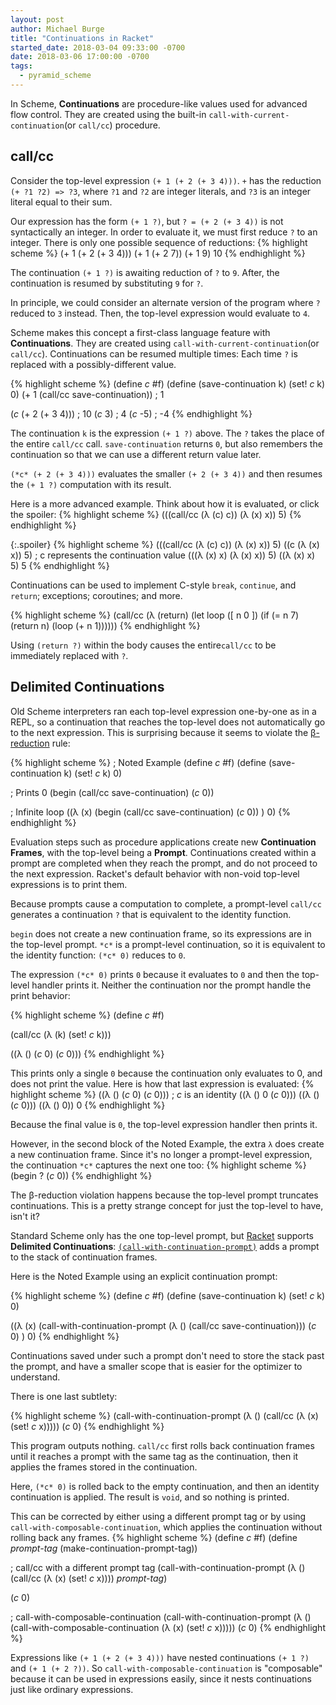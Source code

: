 ```yaml
---
layout: post
author: Michael Burge
title: "Continuations in Racket"
started_date: 2018-03-04 09:33:00 -0700
date: 2018-03-06 17:00:00 -0700
tags:
  - pyramid_scheme
---
```


In Scheme, __Continuations__ are procedure-like values used for advanced flow control. They are created using the built-in `call-with-current-continuation`(or `call/cc`) procedure.

## call/cc

Consider the top-level expression `(+ 1 (+ 2 (+ 3 4)))`. `+` has the reduction `(+ ?1 ?2) => ?3`, where `?1` and `?2` are integer literals, and `?3` is an integer literal equal to their sum.

Our expression has the form `(+ 1 ?)`, but `? = (+ 2 (+ 3 4))` is not syntactically an integer. In order to evaluate it, we must first reduce `?` to an integer. There is only one possible sequence of reductions:
{% highlight scheme %}
(+ 1 (+ 2 (+ 3 4)))
(+ 1 (+ 2 7))
(+ 1 9)
10
{% endhighlight %}

The continuation `(+ 1 ?)` is awaiting reduction of `?` to `9`. After, the continuation is resumed by substituting `9` for `?`.

In principle, we could consider an alternate version of the program where `?` reduced to `3` instead. Then, the top-level expression would evaluate to `4`.

Scheme makes this concept a first-class language feature with __Continuations__. They are created using `call-with-current-continuation`(or `call/cc`). Continuations can be resumed multiple times: Each time `?` is replaced with a possibly-different value.

{% highlight scheme %}
(define *c* #f)
(define (save-continuation k)
  (set! *c* k)
  0)
(+ 1 (call/cc save-continuation)) ; 1

(*c* (+ 2 (+ 3 4)))                ; 10
(*c* 3)                            ; 4
(*c* -5)                           ; -4
{% endhighlight %}

The continuation `k` is the expression `(+ 1 ?)` above. The `?` takes the place of the entire `call/cc` call. `save-continuation` returns `0`, but also remembers the continuation so that we can use a different return value later.

`(*c* (+ 2 (+ 3 4)))` evaluates the smaller `(+ 2 (+ 3 4))` and then resumes the `(+ 1 ?)` computation with its result.

Here is a more advanced example. Think about how it is evaluated, or click the spoiler:
{% highlight scheme %}
(((call/cc (λ (c) c)) (λ (x) x)) 5)
{% endhighlight %}

{:.spoiler}
{% highlight scheme %}
(((call/cc (λ (c) c)) (λ (x) x)) 5)
((c (λ (x) x)) 5) ; c represents the continuation value
(((λ (x) x) (λ (x) x)) 5)
((λ (x) x) 5)
5
{% endhighlight %}

Continuations can be used to implement C-style `break`, `continue`, and `return`; exceptions; coroutines; and more.

{% highlight scheme %}
(call/cc (λ (return)
  (let loop ([ n 0 ])
    (if (= n 7)
        (return n)
        (loop (+ n 1))))))
{% endhighlight %}

Using `(return ?)` within the body causes the entire`call/cc` to be immediately replaced with `?`.

## Delimited Continuations

Old Scheme interpreters ran each top-level expression one-by-one as in a REPL, so a continuation that reaches the top-level does not automatically go to the next expression. This is surprising because it seems to violate the [β-reduction](https://en.wikipedia.org/wiki/Lambda_calculus) rule:

{% highlight scheme %}
; Noted Example
(define *c* #f)
(define (save-continuation k) (set! *c* k) 0)

; Prints 0
(begin (call/cc save-continuation)
       (*c* 0))

; Infinite loop
((λ (x)
    (begin (call/cc save-continuation)
           (*c* 0))
 ) 0)
{% endhighlight %}

Evaluation steps such as procedure applications create new __Continuation Frames__, with the top-level being a __Prompt__. Continuations created within a prompt are completed when they reach the prompt, and do not proceed to the next expression. Racket's default behavior with non-void top-level expressions is to print them.

Because prompts cause a computation to complete, a prompt-level `call/cc` generates a continuation `?` that is equivalent to the identity function.

`begin` does not create a new continuation frame, so its expressions are in the top-level prompt. `*c*` is a prompt-level continuation, so it is equivalent to the identity function: `(*c* 0)` reduces to `0`.

The expression `(*c* 0)` prints `0` because it evaluates to `0` and then the top-level handler prints it. Neither the continuation nor the prompt handle the print behavior:

{% highlight scheme %}
(define *c* #f)

(call/cc (λ (k) (set! *c* k)))

((λ ()
   (*c* 0)
   (*c* 0)))
{% endhighlight %}

This prints only a single `0` because the continuation only evaluates to 0, and does not print the value. Here is how that last expression is evaluated:
{% highlight scheme %}
((λ () (*c* 0) (*c* 0))) ; *c* is an identity
((λ () 0 (*c* 0)))
((λ () (*c* 0)))
((λ () 0))
0
{% endhighlight %}

Because the final value is `0`, the top-level expression handler then prints it.

However, in the second block of the Noted Example, the extra `λ` does create a new continuation frame. Since it's no longer a prompt-level expression, the continuation `*c*` captures the next one too:
{% highlight scheme %}
(begin ?
       (*c* 0))
{% endhighlight %}

The β-reduction violation happens because the top-level prompt truncates continuations. This is a pretty strange concept for just the top-level to have, isn't it? 

Standard Scheme only has the one top-level prompt, but [Racket](https://docs.racket-lang.org/reference/cont.html) supports __Delimited Continuations__: [`(call-with-continuation-prompt)`](https://docs.racket-lang.org/reference/cont.html#%28def._%28%28quote._~23~25kernel%29._call-with-continuation-prompt%29%29) adds a prompt to the stack of continuation frames.

Here is the Noted Example using an explicit continuation prompt:

{% highlight scheme %}
(define *c* #f)
(define (save-continuation k) (set! *c* k) 0)

((λ (x)
   (call-with-continuation-prompt (λ () (call/cc save-continuation)))
   (*c* 0)
   ) 0)
{% endhighlight %}

Continuations saved under such a prompt don't need to store the stack past the prompt, and have a smaller scope that is easier for the optimizer to understand.

There is one last subtlety:

{% highlight scheme %}
(call-with-continuation-prompt (λ () (call/cc (λ (x) (set! *c* x)))))
(*c* 0)
{% endhighlight %}

This program outputs nothing. `call/cc` first rolls back continuation frames until it reaches a prompt with the same tag as the continuation, then it applies the frames stored in the continuation.

Here, `(*c* 0)` is rolled back to the empty continuation, and then an identity continuation is applied. The result is `void`, and so nothing is printed.

This can be corrected by either using a different prompt tag or by using `call-with-composable-continuation`, which applies the continuation without rolling back any frames.
{% highlight scheme %}
(define *c* #f)
(define *prompt-tag* (make-continuation-prompt-tag))

; call/cc with a different prompt tag
(call-with-continuation-prompt (λ () (call/cc (λ (x) (set! *c* x))))
                               *prompt-tag*)

(*c* 0)

; call-with-composable-continuation
(call-with-continuation-prompt
  (λ ()
    (call-with-composable-continuation
      (λ (x)
        (set! *c* x)))))
(*c* 0)
{% endhighlight %}

Expressions like `(+ 1 (+ 2 (+ 3 4)))` have nested continuations `(+ 1 ?)` and `(+ 1 (+ 2 ?))`. So `call-with-composable-continuation` is "composable" because it can be used in expressions easily, since it nests continuations just like ordinary expressions.
